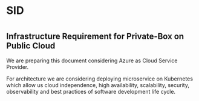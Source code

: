 # SID
#
## Infrastructure Requirement for Private-Box on Public Cloud

We are preparing this document considering Azure as Cloud Service Provider.

For architecture we are considering deploying microservice on Kubernetes which allow us cloud independence, high availability, scalability, security, observability and best practices of software development life cycle.
